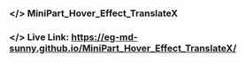 ### </> MiniPart_Hover_Effect_TranslateX

### </> Live Link: https://eg-md-sunny.github.io/MiniPart_Hover_Effect_TranslateX/
